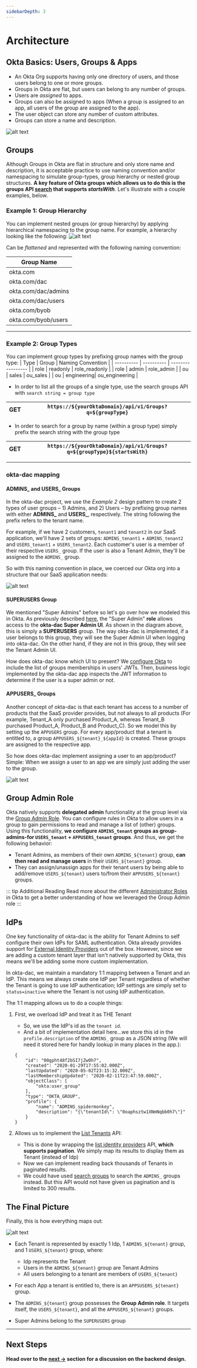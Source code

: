 ```yaml
---
sidebarDepth: 3
---
```


# Architecture

## Okta Basics: Users, Groups & Apps

* An Okta Org supports having only one directory of users, and those users belong to one or more groups.
* Groups in Okta are flat, but users can belong to any number of groups. 
* Users are *assigned* to apps. 
* Groups can also be assigned to apps (When a group is assigned to an app, all users of the group are assigned to the app). 
* The user object can store any number of custom attributes. 
* Groups can store a name and description. 

![alt text](./images/okta-entities.png)

## Groups

Although Groups in Okta are flat in structure and only store name and description, it is acceptable practice to use naming convention and/or namespacing to simulate group-types, group hierarchy or nested group structures. **A key feature of Okta groups which allows us to do this is the groups API [search](https://developer.okta.com/docs/reference/api/groups/#search-groups) that supports *startsWith***. Let's illustrate with a couple examples, below.

### Example 1: Group Hierarchy

You can implement nested groups (or group hierarchy) by applying hierarchical namespacing to the group name. For example, a hierarchy looking like the following:
![alt text](./images/dac-groups-example1.png)

Can be *flattened* and represented with the following naming convention:

| Group Name |
| ---------- |
| okta.com   |
| okta.com/dac |
| okta.com/dac/admins  |
| okta.com/dac/users  |
| okta.com/byob |
| okta.com/byob/users |

---

### Example 2: Group Types

You can implement group types by prefixing group names with the group type:
| Type       | Group      | Naming Convention |
| ---------- | ---------- | ----------------- |
| role       |  readonly  |  role_readonly    |
| role       |  admin     |  role_admin       |
| ou         |  sales     |  ou_sales         |
| ou         | engineering|  ou_engineering   |

* In order to list all the groups of a single type, use the search groups API with `search string = group type`

| GET | `https://${yourOktaDomain}/api/v1/Groups?q=${groupType}` |
| --- | --- |

* In order to search for a group by name (within a group type) simply prefix the search string with the group type

| GET | `https://${yourOktaDomain}/api/v1/Groups?q=${groupType}${startsWith}` |
| --- | --- |

---

### okta-dac mapping

#### ADMINS_ and USERS_ Groups

In the okta-dac project, we use the *Example 2* design pattern to create 2 types of user groups – 1) Admins, and 2) Users – by prefixing group names with either **ADMINS_** and **USERS_**, respectively. The string following the prefix refers to the tenant name.

For example, if we have 2 customers, `tenant1` and `tenant2` in our SaaS application, we'll have 2 sets of groups: `ADMINS_tenant1` + `ADMINS_tenant2` and `USERS_tenant1` + `USERS_tenant2`. Each customer's user is a member of their respective `USERS_` group. If the user is also a Tenant Admin, they'll be assigned to the `ADMINS_` group. 

So with this naming convention in place, we coerced our Okta org into a structure that our SaaS application needs:

![alt text](./images/multitenant.png)

#### SUPERUSERS Group

We mentioned "Super Admins" before so let's go over how we modeled this in Okta. As previously described [here](/guide/#super-admin), the "Super Admin" __role__ allows access to the **okta-dac Super Admin UI**. As shown in the diagram above, this is simply a __SUPERUSERS__ group. The way okta-dac is implemented, if a user belongs to this group, they will see the Super Admin UI when logging into okta-dac. On the other hand, if they are not in this group, they will see the Tenant Admin UI.

How does okta-dac know which UI to present? We [configure Okta](/setup/org-setup.html#_6-add-custom-claims) to include the list of groups memberships in users' JWTs. Then, business logic implemented by the okta-dac app inspects the JWT information to determine if the user is a super admin or not.

#### APPUSERS_ Groups

Another concept of okta-dac is that each tenant has access to a number of products that the SaaS provider provides, but not always to all products (For example, Tenant_A only purchased Product_A, whereas Tenant_B purchased Product_A, Product_B and Product_C). So we model this by setting up the `APPUSERS` group. For every app/product that a tenant is entitled to, a group `APPUSERS_${tenant}_${appId}` is created. These groups are assigned to the respective app.

So how does okta-dac implement assigning a user to an app/product? Simple: When we assign a user to an app we are simply just adding the user to the group.

![alt text](./images/appusers.png)

## Group Admin Role

Okta natively supports **delegated admin** functionality at the group level via the [Group Admin Role](https://help.okta.com/en/prod/Content/Topics/Security/admin-role-groupadmin.htm). You can configure rules in Okta to allow users in a group to gain permissions to read and manage a list of (other) groups. Using this functionality, **we configure `ADMINS_tenant` groups as group-admins-for `USERS_tenant` + `APPUSERS_tenant` groups**. And thus, we get the following behavior:

* Tenant Admins, as members of their own `ADMINS_${tenant}` group, **can then read and manage users** in their `USERS_${tenant}` group. 
* They can assign/unassign apps for their tenant users by being able to add/remove `USERS_${tenant}` users to/from their `APPUSERS_${tenant}` groups.

::: tip Additional Reading
Read more about the different [Administrator Roles](https://help.okta.com/en/prod/Content/Topics/Security/Administrators.htm) in Okta to get a better understanding of how we leveraged the Group Admin role
:::

## IdPs

One key functionality of okta-dac is the ability for Tenant Admins to self configure their own IdPs for SAML authentication. Okta already provides support for [External Identity Providers](https://developer.okta.com/docs/concepts/identity-providers/) out of the box. However, since we are adding a custom tenant layer that isn't natively supported by Okta, this means we'll be adding some more custom implementation.

In okta-dac, we maintain a mandatory 1:1 mapping between a Tenant and an IdP. This means we always create one IdP per Tenant regardless of whether the Tenant is going to use IdP authentication; IdP settings are simply set to `status=inactive` where the Tenant is not using IdP authentication.

The 1:1 mapping allows us to do a couple things:

1. First, we overload IdP and treat it as THE Tenant
    * So, we use the IdP's id as the `tenant id`.
    * And a bit of implementation detail here...we store this id in the `profile.description` of the `ADMINS_` group as a JSON string (We will need it stored here for handly lookup in many places in the app.):

    ```json{12}
    {
        "id": "00gpht48f2bSI7jZw0h7",
        "created": "2020-01-29T17:55:02.000Z",
        "lastUpdated": "2020-05-02T23:15:32.000Z",
        "lastMembershipUpdated": "2020-02-11T23:47:59.000Z",
        "objectClass": [
            "okta:user_group"
        ],
        "type": "OKTA_GROUP",
        "profile": {
            "name": "ADMINS_spidermonkey",
            "description": "{\"tenantId\": \"0oaphsztw1XNmNqbb0h7\"}"
        }
    }
    ```

2. Allows us to implement the [List Tenants](/api/#list-tenants-with-pagination) API:

    * This is done by wrapping the [list identity providers](https://developer.okta.com/docs/reference/api/idps/#list-identity-providers) API, **which supports pagination**. We simply map its results to display them as Tenant (instead of Idp)
    * Now we can implement reading back thousands of Tenants in paginated results.
    * We could have used [search groups](https://developer.okta.com/docs/reference/api/groups/#search-groups) to search the `ADMINS_` groups instead. But this API would not have given us pagination and is limited to 300 results.

## The Final Picture

Finally, this is how everything maps out:

![alt text](./images/dac-map.png)

* Each Tenant is represented by exactly 1 Idp, 1 `ADMINS_${tenant}` group, and 1 `USERS_${tenant}` group, where:

  * Idp represents the Tenant
  * Users in the `ADMINS_${tenant}` group are Tenant Admins
  * All users belonging to a tenant are members of `USERS_${tenant}`

* For each App a tenant is entitled to, there is an `APPSUSERS_${tenant}` group.
* The `ADMINS_${tenant}` group possesses the __Group Admin role__. It targets itself, the `USERS_${tenant}`, and all the `APPUSERS_${tenant}` groups.
* Super Admins belong to the `SUPERUSERS` group

---

## Next Steps

__Head over to the [next ->](api-design) section for a discussion on the backend design.__
